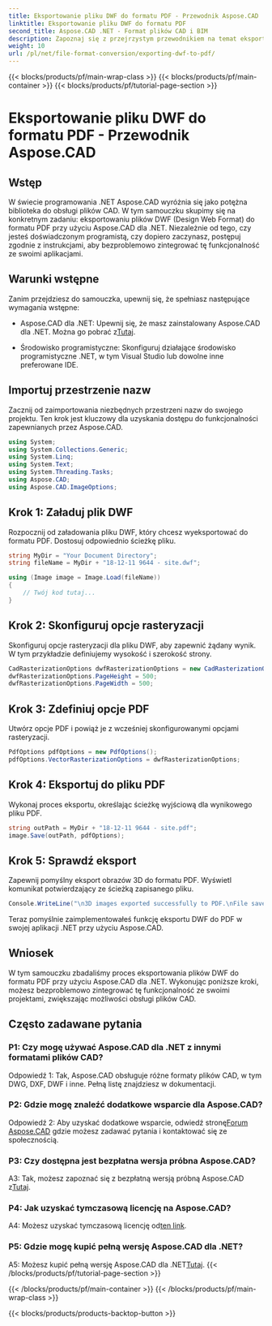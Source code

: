 ```yaml
---
title: Eksportowanie pliku DWF do formatu PDF - Przewodnik Aspose.CAD
linktitle: Eksportowanie pliku DWF do formatu PDF
second_title: Aspose.CAD .NET - Format plików CAD i BIM
description: Zapoznaj się z przejrzystym przewodnikiem na temat eksportowania plików DWF do formatu PDF przy użyciu Aspose.CAD dla .NET. Bez wysiłku zwiększ możliwości obsługi plików CAD.
weight: 10
url: /pl/net/file-format-conversion/exporting-dwf-to-pdf/
---
```


{{< blocks/products/pf/main-wrap-class >}}
{{< blocks/products/pf/main-container >}}
{{< blocks/products/pf/tutorial-page-section >}}

# Eksportowanie pliku DWF do formatu PDF - Przewodnik Aspose.CAD

## Wstęp

W świecie programowania .NET Aspose.CAD wyróżnia się jako potężna biblioteka do obsługi plików CAD. W tym samouczku skupimy się na konkretnym zadaniu: eksportowaniu plików DWF (Design Web Format) do formatu PDF przy użyciu Aspose.CAD dla .NET. Niezależnie od tego, czy jesteś doświadczonym programistą, czy dopiero zaczynasz, postępuj zgodnie z instrukcjami, aby bezproblemowo zintegrować tę funkcjonalność ze swoimi aplikacjami.

## Warunki wstępne

Zanim przejdziesz do samouczka, upewnij się, że spełniasz następujące wymagania wstępne:

-  Aspose.CAD dla .NET: Upewnij się, że masz zainstalowany Aspose.CAD dla .NET. Można go pobrać z[Tutaj](https://releases.aspose.com/cad/net/).

- Środowisko programistyczne: Skonfiguruj działające środowisko programistyczne .NET, w tym Visual Studio lub dowolne inne preferowane IDE.

## Importuj przestrzenie nazw

Zacznij od zaimportowania niezbędnych przestrzeni nazw do swojego projektu. Ten krok jest kluczowy dla uzyskania dostępu do funkcjonalności zapewnianych przez Aspose.CAD.

```csharp
using System;
using System.Collections.Generic;
using System.Linq;
using System.Text;
using System.Threading.Tasks;
using Aspose.CAD;
using Aspose.CAD.ImageOptions;
```

## Krok 1: Załaduj plik DWF

Rozpocznij od załadowania pliku DWF, który chcesz wyeksportować do formatu PDF. Dostosuj odpowiednio ścieżkę pliku.

```csharp
string MyDir = "Your Document Directory";
string fileName = MyDir + "18-12-11 9644 - site.dwf";

using (Image image = Image.Load(fileName))
{
    // Twój kod tutaj...
}
```

## Krok 2: Skonfiguruj opcje rasteryzacji

Skonfiguruj opcje rasteryzacji dla pliku DWF, aby zapewnić żądany wynik. W tym przykładzie definiujemy wysokość i szerokość strony.

```csharp
CadRasterizationOptions dwfRasterizationOptions = new CadRasterizationOptions();
dwfRasterizationOptions.PageHeight = 500;
dwfRasterizationOptions.PageWidth = 500;
```

## Krok 3: Zdefiniuj opcje PDF

Utwórz opcje PDF i powiąż je z wcześniej skonfigurowanymi opcjami rasteryzacji.

```csharp
PdfOptions pdfOptions = new PdfOptions();
pdfOptions.VectorRasterizationOptions = dwfRasterizationOptions;
```

## Krok 4: Eksportuj do pliku PDF

Wykonaj proces eksportu, określając ścieżkę wyjściową dla wynikowego pliku PDF.

```csharp
string outPath = MyDir + "18-12-11 9644 - site.pdf";
image.Save(outPath, pdfOptions);
```

## Krok 5: Sprawdź eksport

Zapewnij pomyślny eksport obrazów 3D do formatu PDF. Wyświetl komunikat potwierdzający ze ścieżką zapisanego pliku.

```csharp
Console.WriteLine("\n3D images exported successfully to PDF.\nFile saved at " + MyDir);
```

Teraz pomyślnie zaimplementowałeś funkcję eksportu DWF do PDF w swojej aplikacji .NET przy użyciu Aspose.CAD.

## Wniosek

W tym samouczku zbadaliśmy proces eksportowania plików DWF do formatu PDF przy użyciu Aspose.CAD dla .NET. Wykonując poniższe kroki, możesz bezproblemowo zintegrować tę funkcjonalność ze swoimi projektami, zwiększając możliwości obsługi plików CAD.

## Często zadawane pytania

### P1: Czy mogę używać Aspose.CAD dla .NET z innymi formatami plików CAD?

Odpowiedź 1: Tak, Aspose.CAD obsługuje różne formaty plików CAD, w tym DWG, DXF, DWF i inne. Pełną listę znajdziesz w dokumentacji.

### P2: Gdzie mogę znaleźć dodatkowe wsparcie dla Aspose.CAD?

 Odpowiedź 2: Aby uzyskać dodatkowe wsparcie, odwiedź stronę[Forum Aspose.CAD](https://forum.aspose.com/c/cad/19) gdzie możesz zadawać pytania i kontaktować się ze społecznością.

### P3: Czy dostępna jest bezpłatna wersja próbna Aspose.CAD?

 A3: Tak, możesz zapoznać się z bezpłatną wersją próbną Aspose.CAD z[Tutaj](https://releases.aspose.com/).

### P4: Jak uzyskać tymczasową licencję na Aspose.CAD?

 A4: Możesz uzyskać tymczasową licencję od[ten link](https://purchase.aspose.com/temporary-license/).

### P5: Gdzie mogę kupić pełną wersję Aspose.CAD dla .NET?

 A5: Możesz kupić pełną wersję Aspose.CAD dla .NET[Tutaj](https://purchase.aspose.com/buy).
{{< /blocks/products/pf/tutorial-page-section >}}

{{< /blocks/products/pf/main-container >}}
{{< /blocks/products/pf/main-wrap-class >}}

{{< blocks/products/products-backtop-button >}}
